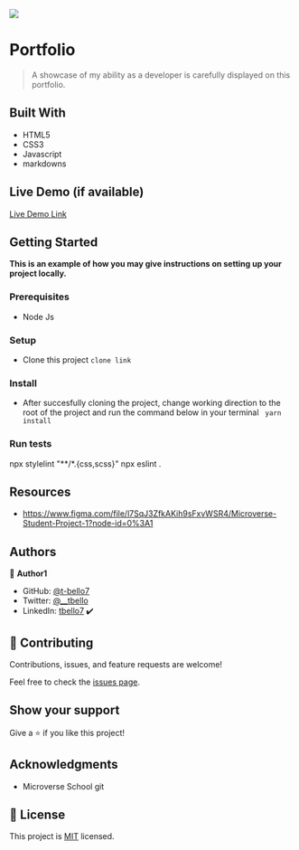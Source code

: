 ![](https://img.shields.io/badge/Microverse-blueviolet)

# Portfolio 

> A showcase of my ability as a developer is carefully displayed on this portfolio.

## Built With

- HTML5
- CSS3
- Javascript
- markdowns

## Live Demo (if available)

[Live Demo Link](https://t-bello7.github.io/micro-portfolio/)


## Getting Started

**This is an example of how you may give instructions on setting up your project locally.**

### Prerequisites
- Node Js

### Setup
- Clone this project 
`clone link`

### Install
- After succesfully cloning the project, change working direction to the root of the project and run the command below in your terminal
` yarn install`
<!-- ### Usage -->

### Run tests
npx stylelint "**/*.{css,scss}"
npx eslint .
<!-- ### Deployment -->

## Resources
- https://www.figma.com/file/l7SqJ3ZfkAKih9sFxvWSR4/Microverse-Student-Project-1?node-id=0%3A1

## Authors

👤 **Author1**

- GitHub: [@t-bello7](https://github.com/t-bello7)
- Twitter: [@__tbello](https://twitter.com/__tbello)
- LinkedIn: [tbello7](https://linkedin.com/in/tbello7)
✔️

## 🤝 Contributing

Contributions, issues, and feature requests are welcome!

Feel free to check the [issues page](../../issues/).

## Show your support

Give a ⭐️ if you like this project!

## Acknowledgments

- Microverse School git

## 📝 License

This project is [MIT](./MIT.md) licensed.
